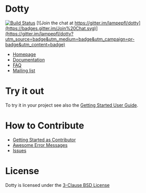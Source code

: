 Dotty
=====
[![Build Status](http://dotty-ci.epfl.ch/api/badges/lampepfl/dotty/status.svg)](http://dotty-ci.epfl.ch/lampepfl/dotty)
[![Join the chat at https://gitter.im/lampepfl/dotty](https://badges.gitter.im/Join%20Chat.svg)](https://gitter.im/lampepfl/dotty?utm_source=badge&utm_medium=badge&utm_campaign=pr-badge&utm_content=badge)

* [Homepage](http://dotty.epfl.ch)
* [Documentation](http://dotty.epfl.ch/docs)
* [FAQ](http://dotty.epfl.ch/#why-dotty)
* [Mailing list](https://groups.google.com/forum/#!forum/dotty-internals)

Try it out
==========
To try it in your project see also the [Getting Started User Guide](http://dotty.epfl.ch/#getting-started).

How to Contribute
=================
* [Getting Started as Contributor](http://dotty.epfl.ch/docs/contributing/getting-started.html)
* [Awesome Error Messages](http://scala-lang.org/blog/2016/10/14/dotty-errors.html)
* [Issues](https://github.com/lampepfl/dotty/issues?q=is%3Aissue+is%3Aopen+label%3A%22help+wanted%22)

License
=======
Dotty is licensed under the [3-Clause BSD License](https://github.com/lampepfl/dotty/blob/master/LICENSE.md)
